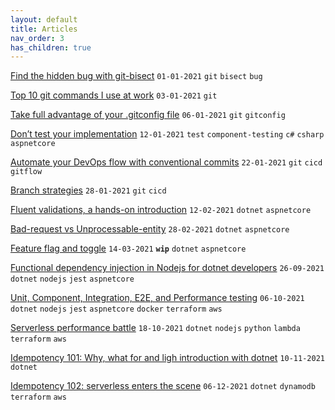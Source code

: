 ```yaml
---
layout: default
title: Articles
nav_order: 3
has_children: true
---
```


[Find the hidden bug with git-bisect](https://eduardbargues.medium.com/find-the-hidden-bug-with-git-bisect-11ffa965fee3)
`01-01-2021` `git` `bisect` `bug`

[Top 10 git commands I use at work](https://eduardbargues.github.io/docs/articles/top%2010%20git%20commands.html)
`03-01-2021` `git`

[Take full advantage of your .gitconfig file](https://eduardbargues.github.io/docs/articles/Take%20full%20advantage%20of%20your%20gitconfig%20file.html)
`06-01-2021` `git` `gitconfig`

[Don’t test your implementation](https://eduardbargues.medium.com/dont-test-your-implementation-e7bb4518728d)
`12-01-2021` `test` `component-testing` `c#` `csharp` `aspnetcore`

[Automate your DevOps flow with conventional commits](https://eduardbargues.medium.com/automate-your-devops-flow-with-conventional-commits-9e2b5735d054?source=rss-97fd5aab88d2------2)
`22-01-2021` `git` `cicd` `gitflow`

[Branch strategies](https://eduardbargues.medium.com/branch-strategies-51750c59326c?source=rss-97fd5aab88d2------2)
`28-01-2021` `git` `cicd`

[Fluent validations, a hands-on introduction](https://eduardbargues.medium.com/fluent-validations-a-hands-on-introduction-87a0ebc6b815?source=rss-97fd5aab88d2------2)
`12-02-2021` `dotnet` `aspnetcore`

[Bad-request vs Unprocessable-entity](https://eduardbargues.medium.com/bad-request-vs-unprocessable-entity-ef8a29421449?source=rss-97fd5aab88d2------2)
`28-02-2021` `dotnet` `aspnetcore`

[Feature flag and toggle](https://eduardbargues.medium.com/feature-flag-toggle-1f8e5cdd7c6?source=rss-97fd5aab88d2------2)
`14-03-2021` **`wip`** `dotnet` `aspnetcore`

[Functional dependency injection in Nodejs for dotnet developers](https://eduardbargues.medium.com/functional-dependency-injection-in-nodejs-a0a5577f11c?source=rss-97fd5aab88d2------2)
`26-09-2021` `dotnet` `nodejs` `jest` `aspnetcore`

[Unit, Component, Integration, E2E, and Performance testing](https://eduardbargues.medium.com/unit-component-integration-e2e-and-performance-testing-2ecf0ef6b68b?source=rss-97fd5aab88d2------2)
`06-10-2021` `dotnet` `nodejs` `jest` `aspnetcore` `docker` `terraform` `aws`

[Serverless performance battle](https://eduardbargues.medium.com/serverless-performance-battle-5ada0e879fe9?source=rss-97fd5aab88d2------2)
`18-10-2021` `dotnet` `nodejs` `python` `lambda` `terraform` `aws`

[Idempotency 101: Why, what for and ligh introduction with dotnet](https://eduardbargues.medium.com/idempotency-101-894434bcbe02?source=rss-97fd5aab88d2------2)
`10-11-2021` `dotnet`

[Idempotency 102: serverless enters the scene](https://eduardbargues.medium.com/idempotency-102-serverless-enters-the-scene-4ea1709b41af?source=rss-97fd5aab88d2------2)
`06-12-2021` `dotnet` `dynamodb` `terraform` `aws`

